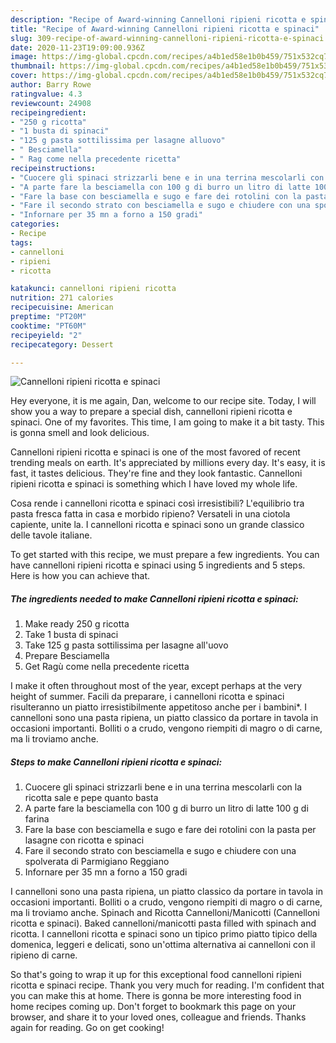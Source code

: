```yaml
---
description: "Recipe of Award-winning Cannelloni ripieni ricotta e spinaci"
title: "Recipe of Award-winning Cannelloni ripieni ricotta e spinaci"
slug: 309-recipe-of-award-winning-cannelloni-ripieni-ricotta-e-spinaci
date: 2020-11-23T19:09:00.936Z
image: https://img-global.cpcdn.com/recipes/a4b1ed58e1b0b459/751x532cq70/cannelloni-ripieni-ricotta-e-spinaci-recipe-main-photo.jpg
thumbnail: https://img-global.cpcdn.com/recipes/a4b1ed58e1b0b459/751x532cq70/cannelloni-ripieni-ricotta-e-spinaci-recipe-main-photo.jpg
cover: https://img-global.cpcdn.com/recipes/a4b1ed58e1b0b459/751x532cq70/cannelloni-ripieni-ricotta-e-spinaci-recipe-main-photo.jpg
author: Barry Rowe
ratingvalue: 4.3
reviewcount: 24908
recipeingredient:
- "250 g ricotta"
- "1 busta di spinaci"
- "125 g pasta sottilissima per lasagne alluovo"
- " Besciamella"
- " Rag come nella precedente ricetta"
recipeinstructions:
- "Cuocere gli spinaci strizzarli bene e in una terrina mescolarli con la ricotta sale e pepe quanto basta"
- "A parte fare la besciamella con 100 g di burro un litro di latte 100 g di farina"
- "Fare la base con besciamella e sugo e fare dei rotolini con la pasta per lasagne con ricotta e spinaci"
- "Fare il secondo strato con besciamella e sugo e chiudere con una spolverata di Parmigiano Reggiano"
- "Infornare per 35 mn a forno a 150 gradi"
categories:
- Recipe
tags:
- cannelloni
- ripieni
- ricotta

katakunci: cannelloni ripieni ricotta 
nutrition: 271 calories
recipecuisine: American
preptime: "PT20M"
cooktime: "PT60M"
recipeyield: "2"
recipecategory: Dessert

---
```



![Cannelloni ripieni ricotta e spinaci](https://img-global.cpcdn.com/recipes/a4b1ed58e1b0b459/751x532cq70/cannelloni-ripieni-ricotta-e-spinaci-recipe-main-photo.jpg)

Hey everyone, it is me again, Dan, welcome to our recipe site. Today, I will show you a way to prepare a special dish, cannelloni ripieni ricotta e spinaci. One of my favorites. This time, I am going to make it a bit tasty. This is gonna smell and look delicious.

Cannelloni ripieni ricotta e spinaci is one of the most favored of recent trending meals on earth. It's appreciated by millions every day. It's easy, it is fast, it tastes delicious. They're fine and they look fantastic. Cannelloni ripieni ricotta e spinaci is something which I have loved my whole life.

Cosa rende i cannelloni ricotta e spinaci così irresistibili? L&#39;equilibrio tra pasta fresca fatta in casa e morbido ripieno? Versateli in una ciotola capiente, unite la. I cannelloni ricotta e spinaci sono un grande classico delle tavole italiane.


To get started with this recipe, we must prepare a few ingredients. You can have cannelloni ripieni ricotta e spinaci using 5 ingredients and 5 steps. Here is how you can achieve that.

<!--inarticleads1-->

##### The ingredients needed to make Cannelloni ripieni ricotta e spinaci:

1. Make ready 250 g ricotta
1. Take 1 busta di spinaci
1. Take 125 g pasta sottilissima per lasagne all&#39;uovo
1. Prepare  Besciamella
1. Get  Ragù come nella precedente ricetta


I make it often throughout most of the year, except perhaps at the very height of summer. Facili da preparare, i cannelloni ricotta e spinaci risulteranno un piatto irresistibilmente appetitoso anche per i bambini*. I cannelloni sono una pasta ripiena, un piatto classico da portare in tavola in occasioni importanti. Bolliti o a crudo, vengono riempiti di magro o di carne, ma li troviamo anche. 

<!--inarticleads2-->

##### Steps to make Cannelloni ripieni ricotta e spinaci:

1. Cuocere gli spinaci strizzarli bene e in una terrina mescolarli con la ricotta sale e pepe quanto basta
1. A parte fare la besciamella con 100 g di burro un litro di latte 100 g di farina
1. Fare la base con besciamella e sugo e fare dei rotolini con la pasta per lasagne con ricotta e spinaci
1. Fare il secondo strato con besciamella e sugo e chiudere con una spolverata di Parmigiano Reggiano
1. Infornare per 35 mn a forno a 150 gradi


I cannelloni sono una pasta ripiena, un piatto classico da portare in tavola in occasioni importanti. Bolliti o a crudo, vengono riempiti di magro o di carne, ma li troviamo anche. Spinach and Ricotta Cannelloni/Manicotti (Cannelloni ricotta e spinaci). Baked cannelloni/manicotti pasta filled with spinach and ricotta. I cannelloni ricotta e spinaci sono un tipico primo piatto tipico della domenica, leggeri e delicati, sono un&#39;ottima alternativa ai cannelloni con il ripieno di carne. 

So that's going to wrap it up for this exceptional food cannelloni ripieni ricotta e spinaci recipe. Thank you very much for reading. I'm confident that you can make this at home. There is gonna be more interesting food in home recipes coming up. Don't forget to bookmark this page on your browser, and share it to your loved ones, colleague and friends. Thanks again for reading. Go on get cooking!
